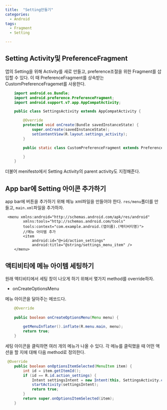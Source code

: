 ```yaml
---
title:  "Setting만들기"
categories:
  - Android
tags:
  - Fragment
  - Setting

---
```



## Setting Activity및 PreferenceFragment

앱의 Setting을 위해 Activity를 새로 만들고, preference조절을 위한 Fragment를 삽입할 수 있다. 이 때 PreferenceFragment를 상속받는 CustomPreferenceFragemet를 사용한다. 

```java
    import android.os.Bundle;
    import android.preference.PreferenceFragment;
    import android.support.v7.app.AppCompatActivity;

    public class SettingsActivity extends AppCompatActivity {

        @Override
        protected void onCreate(Bundle savedInstanceState) {
            super.onCreate(savedInstanceState);
            setContentView(R.layout.settings_activity);
        }

        public static class CustomPreferenceFragment extends PreferenceFragment {

        }
    }
```

더불어 menifesto에서 Setting Activity의 parent activity도 지정해준다.

## App bar에 Setting 아이콘 추가하기 

app bar에 버튼을 추가하기 위해 메뉴 xml파일을 만들어야 한다. 
`res/menu`폴더를 만들고, `main.xml`파일을 추가하자. 

```
 <menu xmlns:android="http://schemas.android.com/apk/res/android"
        xmlns:tools="http://schemas.android.com/tools"
        tools:context="com.example.android.(앱이름).(액티비티명)">
        //메뉴 아이템 추가 
        <item
            android:id="@+id/action_settings"
            android:title="@string/settings_menu_item" />
    </menu>
```


## 액티비티에 메뉴 아이템 세팅하기 

원래 액티비티에서 세팅 창이 나오게 하기 위해서 몇가지 method를 override하자.

- onCreateOptionsMenu

메뉴 아이콘을 달아주는 메쏘드다.

```java
    @Override
    
    public boolean onCreateOptionsMenu(Menu menu) {
         
        getMenuInflater().inflate(R.menu.main, menu);
        return true;
    }
```

세팅 아이콘을 클릭하면 여러 개의 메뉴가 나올 수 있다. 
각 메뉴를 클릭했을 때 어떤 액션을 할 지에 대해 다음 method로 정의한다. 

```java
 @Override
    public boolean onOptionsItemSelected(MenuItem item) {
        int id = item.getItemId();
        if (id == R.id.action_settings) {
            Intent settingsIntent = new Intent(this, SettingsActivity.class);
            startActivity(settingsIntent);
            return true;
        }
        return super.onOptionsItemSelected(item);
    }
```




